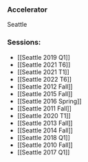 
### Accelerator
Seattle
 
### Sessions: 
- [[Seattle 2019 Q1]]
- [[Seattle 2021 T6]]
- [[Seattle 2021 T1]]
- [[Seattle 2022 T6]]
- [[Seattle 2012 Fall]]
- [[Seattle 2015 Fall]]
- [[Seattle 2016 Spring]]
- [[Seattle 2011 Fall]]
- [[Seattle 2020 T1]]
- [[Seattle 2013 Fall]]
- [[Seattle 2014 Fall]]
- [[Seattle 2018 Q1]]
- [[Seattle 2010 Fall]]
- [[Seattle 2017 Q1]]


